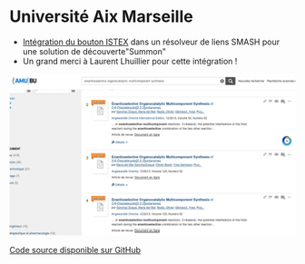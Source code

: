 # Université Aix Marseille

* [Intégration du bouton ISTEX](https://doc.istex.fr/users/integration/ent-web/#bouton-istex-integre) dans un résolveur de liens SMASH pour une solution de découverte"Summon"
* Un grand merci à Laurent Lhuillier pour cette intégration !

![](../../.gitbook/assets/amu%20%281%29.png)

[Code source disponible sur GitHub](https://github.com/SCD-Aix-Marseille-Universite/SMASH/blob/master/resolver.js#L726-L746)

